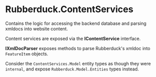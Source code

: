 ﻿# Rubberduck.ContentServices  
Contains the logic for accessing the backend database and parsing xmldocs into website content.

Content services are exposed via the **IContentService** interface.

**IXmlDocParser** exposes methods to parse Rubberduck's xmldoc into `FeatureItem` objects.

Consider the `ContentServices.Model` entity types as though they were `internal`, and expose `Rubberduck.Model.Entities` types instead.